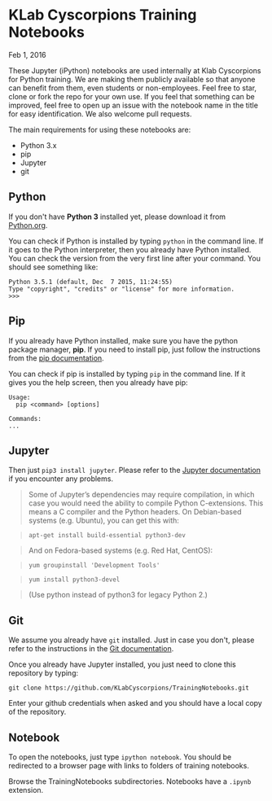 # KLab Cyscorpions Training Notebooks

Feb 1, 2016

These Jupyter (iPython) notebooks are used internally at Klab Cyscorpions for Python training. We are making them publicly available so that anyone can benefit from them, even students or non-employees. Feel free to star, clone or fork the repo for your own use. If you feel that something can be improved, feel free to open up an issue with the notebook name in the title for easy identification. We also welcome pull requests.

The main requirements for using these notebooks are:

* Python 3.x
* pip
* Jupyter
* git

## Python

If you don't have **Python 3** installed yet, please download it from [Python.org](https://www.python.org/).

You can check if Python is installed by typing `python` in the command line. If it goes to the Python interpreter, then you already have Python installed. You can check the version from the very first line after your command. You should see something like:

```
Python 3.5.1 (default, Dec  7 2015, 11:24:55)
Type "copyright", "credits" or "license" for more information.
>>>
```

## Pip

If you already have Python installed, make sure you have the python package manager, **pip**. If you need to install pip, just follow the instructions from the [pip documentation](https://pip.pypa.io/en/stable/installing/).

You can check if pip is installed by typing `pip` in the command line. If it gives you the help screen, then you already have pip:

```
Usage:   
  pip <command> [options]

Commands:
...
```

## Jupyter

Then just `pip3 install jupyter`. Please refer to the [Jupyter documentation](http://jupyter.readthedocs.org/en/latest/install.html#using-pip) if you encounter any problems.

> Some of Jupyter’s dependencies may require compilation, in which case you would need the ability to compile Python C-extensions. This means a C compiler and the Python headers. On Debian-based systems (e.g. Ubuntu), you can get this with:

> `apt-get install build-essential python3-dev`

> And on Fedora-based systems (e.g. Red Hat, CentOS):

> `yum groupinstall 'Development Tools'`

> `yum install python3-devel`

> (Use python instead of python3 for legacy Python 2.)

## Git

We assume you already have `git` installed. Just in case you don't, please refer to the instructions in the [Git documentation](http://git-scm.com/book/en/v2/Getting-Started-Installing-Git).

Once you already have Jupyter installed, you just need to clone this repository by typing:

`git clone https://github.com/KLabCyscorpions/TrainingNotebooks.git`

Enter your github credentials when asked and you should have a local copy of the repository. 

## Notebook

To open the notebooks, just type `ipython notebook`. You should be redirected to a browser page with links to folders of training notebooks.

Browse the TrainingNotebooks subdirectories. Notebooks have a `.ipynb` extension.
